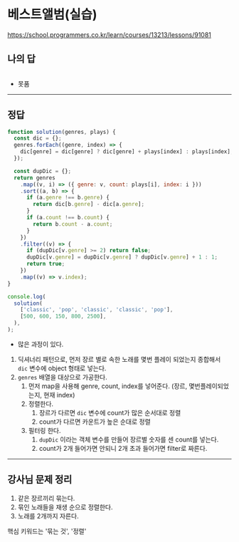 # 베스트앨범(실습)

https://school.programmers.co.kr/learn/courses/13213/lessons/91081

## 나의 답

```js

```

- 못품

---

## 정답

```js
function solution(genres, plays) {
  const dic = {};
  genres.forEach((genre, index) => {
    dic[genre] = dic[genre] ? dic[genre] + plays[index] : plays[index];
  });

  const dupDic = {};
  return genres
    .map((v, i) => ({ genre: v, count: plays[i], index: i }))
    .sort((a, b) => {
      if (a.genre !== b.genre) {
        return dic[b.genre] - dic[a.genre];
      }
      if (a.count !== b.count) {
        return b.count - a.count;
      }
    })
    .filter((v) => {
      if (dupDic[v.genre] >= 2) return false;
      dupDic[v.genre] = dupDic[v.genre] ? dupDic[v.genre] + 1 : 1;
      return true;
    })
    .map((v) => v.index);
}

console.log(
  solution(
    ['classic', 'pop', 'classic', 'classic', 'pop'],
    [500, 600, 150, 800, 2500],
  ),
);
```

- 많은 과정이 있다.

1. 딕셔너리 패턴으로, 먼저 장르 별로 속한 노래를 몇번 플레이 되었는지 종합해서 `dic` 변수에 object 형태로 넣는다.
2. `genres` 배열을 대상으로 가공한다.
   1. 먼저 map을 사용해 genre, count, index를 넣어준다. (장르, 몇번플레이되었는지, 현재 index)
   2. 정렬한다.
      1. 장르가 다르면 `dic` 변수에 count가 많은 순서대로 정렬
      2. count가 다르면 카운트가 높은 순대로 정렬
   3. 필터링 한다.
      1. `dupDic` 이라는 객체 변수를 만들어 장르별 숫자를 센 count를 넣는다.
      2. count가 2개 들어가면 안되니 2개 초과 들어가면 filter로 짜른다.

---

## 강사님 문제 정리

1. 같은 장르끼리 묶는다.
2. 묶인 노래들을 재생 순으로 정렬한다.
3. 노래를 2개까지 자른다.

핵심 키워드는 '묶는 것', '정렬'
